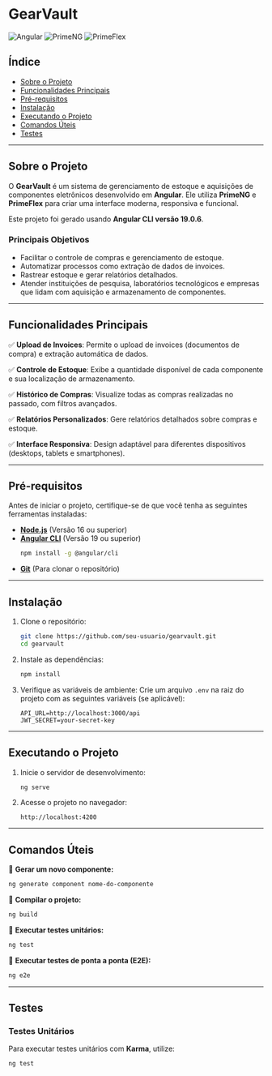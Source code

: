 # GearVault

![Angular](https://img.shields.io/badge/Angular-DD0031?style=for-the-badge&logo=angular&logoColor=white) ![PrimeNG](https://img.shields.io/badge/PrimeNG-4CAF50?style=for-the-badge&logo=primeng&logoColor=white) ![PrimeFlex](https://img.shields.io/badge/PrimeFlex-2196F3?style=for-the-badge&logo=primeflex&logoColor=white)

## Índice

- [Sobre o Projeto](#sobre-o-projeto)
- [Funcionalidades Principais](#funcionalidades-principais)
- [Pré-requisitos](#pré-requisitos)
- [Instalação](#instalação)
- [Executando o Projeto](#executando-o-projeto)
- [Comandos Úteis](#comandos-úteis)
- [Testes](#testes)

---

## Sobre o Projeto

O **GearVault** é um sistema de gerenciamento de estoque e aquisições de componentes eletrônicos desenvolvido em **Angular**. Ele utiliza **PrimeNG** e **PrimeFlex** para criar uma interface moderna, responsiva e funcional.

Este projeto foi gerado usando **Angular CLI versão 19.0.6**.

### Principais Objetivos

- Facilitar o controle de compras e gerenciamento de estoque.
- Automatizar processos como extração de dados de invoices.
- Rastrear estoque e gerar relatórios detalhados.
- Atender instituições de pesquisa, laboratórios tecnológicos e empresas que lidam com aquisição e armazenamento de componentes.

---

## Funcionalidades Principais

✅ **Upload de Invoices**: Permite o upload de invoices (documentos de compra) e extração automática de dados.

✅ **Controle de Estoque**: Exibe a quantidade disponível de cada componente e sua localização de armazenamento.

✅ **Histórico de Compras**: Visualize todas as compras realizadas no passado, com filtros avançados.

✅ **Relatórios Personalizados**: Gere relatórios detalhados sobre compras e estoque.

✅ **Interface Responsiva**: Design adaptável para diferentes dispositivos (desktops, tablets e smartphones).

---

## Pré-requisitos

Antes de iniciar o projeto, certifique-se de que você tenha as seguintes ferramentas instaladas:

- **[Node.js](https://nodejs.org/)** (Versão 16 ou superior)
- **[Angular CLI](https://angular.io/cli)** (Versão 19 ou superior)
  ```bash
  npm install -g @angular/cli
  ```
- **[Git](https://git-scm.com/)** (Para clonar o repositório)

---

## Instalação

1. Clone o repositório:
   ```bash
   git clone https://github.com/seu-usuario/gearvault.git
   cd gearvault
   ```
2. Instale as dependências:
   ```bash
   npm install
   ```
3. Verifique as variáveis de ambiente:
   Crie um arquivo `.env` na raiz do projeto com as seguintes variáveis (se aplicável):
   ```env
   API_URL=http://localhost:3000/api
   JWT_SECRET=your-secret-key
   ```

---

## Executando o Projeto

1. Inicie o servidor de desenvolvimento:
   ```bash
   ng serve
   ```
2. Acesse o projeto no navegador:
   ```
   http://localhost:4200
   ```


---

## Comandos Úteis

🔹 **Gerar um novo componente:**
   ```bash
   ng generate component nome-do-componente
   ```
🔹 **Compilar o projeto:**
   ```bash
   ng build
   ```
🔹 **Executar testes unitários:**
   ```bash
   ng test
   ```
🔹 **Executar testes de ponta a ponta (E2E):**
   ```bash
   ng e2e
   ```

---

## Testes

### Testes Unitários
Para executar testes unitários com **Karma**, utilize:
```bash
ng test
```
